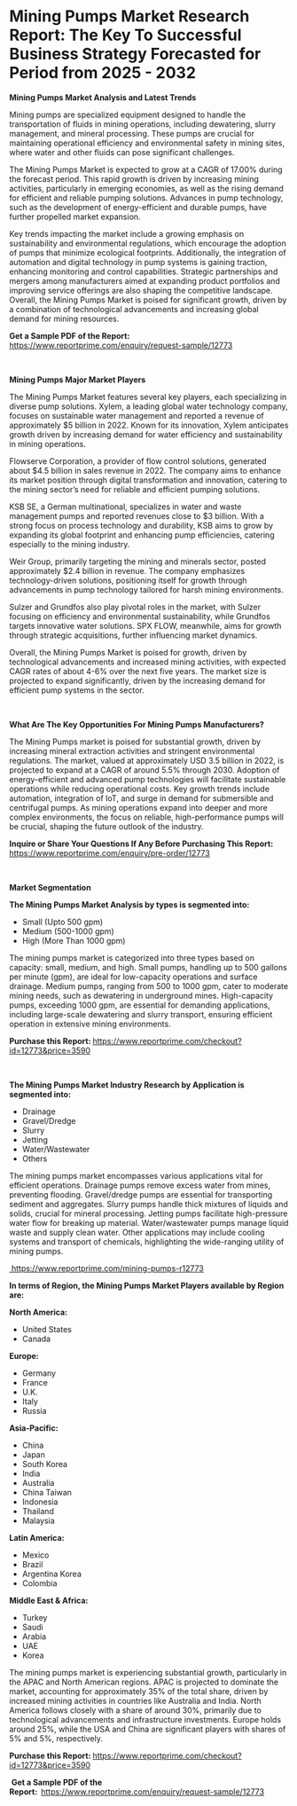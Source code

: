 <p><h1>Mining Pumps Market Research Report: The Key To Successful Business Strategy Forecasted for Period from 2025 - 2032</h1></p><p><strong>Mining Pumps Market Analysis and Latest Trends</strong></p>
<p><p>Mining pumps are specialized equipment designed to handle the transportation of fluids in mining operations, including dewatering, slurry management, and mineral processing. These pumps are crucial for maintaining operational efficiency and environmental safety in mining sites, where water and other fluids can pose significant challenges.</p><p>The Mining Pumps Market is expected to grow at a CAGR of 17.00% during the forecast period. This rapid growth is driven by increasing mining activities, particularly in emerging economies, as well as the rising demand for efficient and reliable pumping solutions. Advances in pump technology, such as the development of energy-efficient and durable pumps, have further propelled market expansion.</p><p>Key trends impacting the market include a growing emphasis on sustainability and environmental regulations, which encourage the adoption of pumps that minimize ecological footprints. Additionally, the integration of automation and digital technology in pump systems is gaining traction, enhancing monitoring and control capabilities. Strategic partnerships and mergers among manufacturers aimed at expanding product portfolios and improving service offerings are also shaping the competitive landscape. Overall, the Mining Pumps Market is poised for significant growth, driven by a combination of technological advancements and increasing global demand for mining resources.</p></p>
<p><strong>Get a Sample PDF of the Report:&nbsp;</strong> <a href="https://www.reportprime.com/enquiry/request-sample/12773?utm_campaign=4540&utm_medium=2&utm_source=Github&utm_content=ia&utm_term=17052025&utm_id=mining-pumps">https://www.reportprime.com/enquiry/request-sample/12773</a></p>
<p>&nbsp;</p>
<p><strong>Mining Pumps Major Market Players</strong></p>
<p><p>The Mining Pumps Market features several key players, each specializing in diverse pump solutions. Xylem, a leading global water technology company, focuses on sustainable water management and reported a revenue of approximately $5 billion in 2022. Known for its innovation, Xylem anticipates growth driven by increasing demand for water efficiency and sustainability in mining operations.</p><p>Flowserve Corporation, a provider of flow control solutions, generated about $4.5 billion in sales revenue in 2022. The company aims to enhance its market position through digital transformation and innovation, catering to the mining sector’s need for reliable and efficient pumping solutions.</p><p>KSB SE, a German multinational, specializes in water and waste management pumps and reported revenues close to $3 billion. With a strong focus on process technology and durability, KSB aims to grow by expanding its global footprint and enhancing pump efficiencies, catering especially to the mining industry.</p><p>Weir Group, primarily targeting the mining and minerals sector, posted approximately $2.4 billion in revenue. The company emphasizes technology-driven solutions, positioning itself for growth through advancements in pump technology tailored for harsh mining environments.</p><p>Sulzer and Grundfos also play pivotal roles in the market, with Sulzer focusing on efficiency and environmental sustainability, while Grundfos targets innovative water solutions. SPX FLOW, meanwhile, aims for growth through strategic acquisitions, further influencing market dynamics.</p><p>Overall, the Mining Pumps Market is poised for growth, driven by technological advancements and increased mining activities, with expected CAGR rates of about 4-6% over the next five years. The market size is projected to expand significantly, driven by the increasing demand for efficient pump systems in the sector.</p></p>
<p>&nbsp;</p>
<p><strong>What Are The Key Opportunities For Mining Pumps Manufacturers?</strong></p>
<p><p>The Mining Pumps market is poised for substantial growth, driven by increasing mineral extraction activities and stringent environmental regulations. The market, valued at approximately USD 3.5 billion in 2022, is projected to expand at a CAGR of around 5.5% through 2030. Adoption of energy-efficient and advanced pump technologies will facilitate sustainable operations while reducing operational costs. Key growth trends include automation, integration of IoT, and surge in demand for submersible and centrifugal pumps. As mining operations expand into deeper and more complex environments, the focus on reliable, high-performance pumps will be crucial, shaping the future outlook of the industry.</p></p>
<p><strong>Inquire or Share Your Questions If Any Before Purchasing This Report:</strong> <a href="https://www.reportprime.com/enquiry/pre-order/12773?utm_campaign=4540&utm_medium=2&utm_source=Github&utm_content=ia&utm_term=17052025&utm_id=mining-pumps">https://www.reportprime.com/enquiry/pre-order/12773</a></p>
<p>&nbsp;</p>
<p><strong>Market Segmentation</strong></p>
<p><strong>The Mining Pumps Market Analysis by types is segmented into:</strong></p>
<p><ul><li>Small (Upto 500 gpm)</li><li>Medium (500-1000 gpm)</li><li>High (More Than 1000 gpm)</li></ul></p>
<p><p>The mining pumps market is categorized into three types based on capacity: small, medium, and high. Small pumps, handling up to 500 gallons per minute (gpm), are ideal for low-capacity operations and surface drainage. Medium pumps, ranging from 500 to 1000 gpm, cater to moderate mining needs, such as dewatering in underground mines. High-capacity pumps, exceeding 1000 gpm, are essential for demanding applications, including large-scale dewatering and slurry transport, ensuring efficient operation in extensive mining environments.</p></p>
<p><strong>Purchase this Report:&nbsp;</strong><a href="https://www.reportprime.com/checkout?id=12773&price=3590&utm_campaign=4540&utm_medium=2&utm_source=Github&utm_content=ia&utm_term=17052025&utm_id=mining-pumps">https://www.reportprime.com/checkout?id=12773&price=3590</a></p>
<p>&nbsp;</p>
<p><strong>The Mining Pumps Market Industry Research by Application is segmented into:</strong></p>
<p><ul><li>Drainage</li><li>Gravel/Dredge</li><li>Slurry</li><li>Jetting</li><li>Water/Wastewater</li><li>Others</li></ul></p>
<p><p>The mining pumps market encompasses various applications vital for efficient operations. Drainage pumps remove excess water from mines, preventing flooding. Gravel/dredge pumps are essential for transporting sediment and aggregates. Slurry pumps handle thick mixtures of liquids and solids, crucial for mineral processing. Jetting pumps facilitate high-pressure water flow for breaking up material. Water/wastewater pumps manage liquid waste and supply clean water. Other applications may include cooling systems and transport of chemicals, highlighting the wide-ranging utility of mining pumps.</p></p>
<p><a href="https://www.reportprime.com/mining-pumps-r12773?utm_campaign=4540&utm_medium=2&utm_source=Github&utm_content=ia&utm_term=17052025&utm_id=mining-pumps">&nbsp;https://www.reportprime.com/mining-pumps-r12773</a></p>
<p><strong>In terms of Region, the Mining Pumps Market Players available by Region are:</strong></p>
<p>
    <p> <strong> North America: </strong>
        <ul>
            <li>United States</li>
            <li>Canada</li>
        </ul>
        </p> 
    <p> <strong> Europe: </strong>
        <ul>
            <li>Germany</li>
            <li>France</li>
            <li>U.K.</li>
            <li>Italy</li>
            <li>Russia</li>
        </ul>
        </p> 
    <p> <strong> Asia-Pacific: </strong>
        <ul>
            <li>China</li>
            <li>Japan</li>
            <li>South Korea</li>
            <li>India</li>
            <li>Australia</li>
            <li>China Taiwan</li>
            <li>Indonesia</li>
            <li>Thailand</li>
            <li>Malaysia</li>
        </ul>
        </p> 
    <p> <strong> Latin America: </strong>
        <ul>
            <li>Mexico</li>
            <li>Brazil</li>
            <li>Argentina Korea</li>
            <li>Colombia</li>
        </ul>
        </p> 
    <p> <strong> Middle East & Africa: </strong>
        <ul>
            <li>Turkey</li>
            <li>Saudi</li>
            <li>Arabia</li>
            <li>UAE</li>
            <li>Korea</li>
        </ul>
    </p>
    </p>
<p><p>The mining pumps market is experiencing substantial growth, particularly in the APAC and North American regions. APAC is projected to dominate the market, accounting for approximately 35% of the total share, driven by increased mining activities in countries like Australia and India. North America follows closely with a share of around 30%, primarily due to technological advancements and infrastructure investments. Europe holds around 25%, while the USA and China are significant players with shares of 5% and 5%, respectively.</p></p>
<p><strong>Purchase this Report: </strong><a href="https://www.reportprime.com/checkout?id=12773&price=3590&utm_campaign=4540&utm_medium=2&utm_source=Github&utm_content=ia&utm_term=17052025&utm_id=mining-pumps">https://www.reportprime.com/checkout?id=12773&price=3590</a></p>
<p>&nbsp;<strong>Get a Sample PDF of the Report:&nbsp;&nbsp;</strong><a href="https://www.reportprime.com/enquiry/request-sample/12773?utm_campaign=4540&utm_medium=2&utm_source=Github&utm_content=ia&utm_term=17052025&utm_id=mining-pumps">https://www.reportprime.com/enquiry/request-sample/12773</a></p>
<p><strong></strong></p>
<p><p></p><p></p><p></p></p>